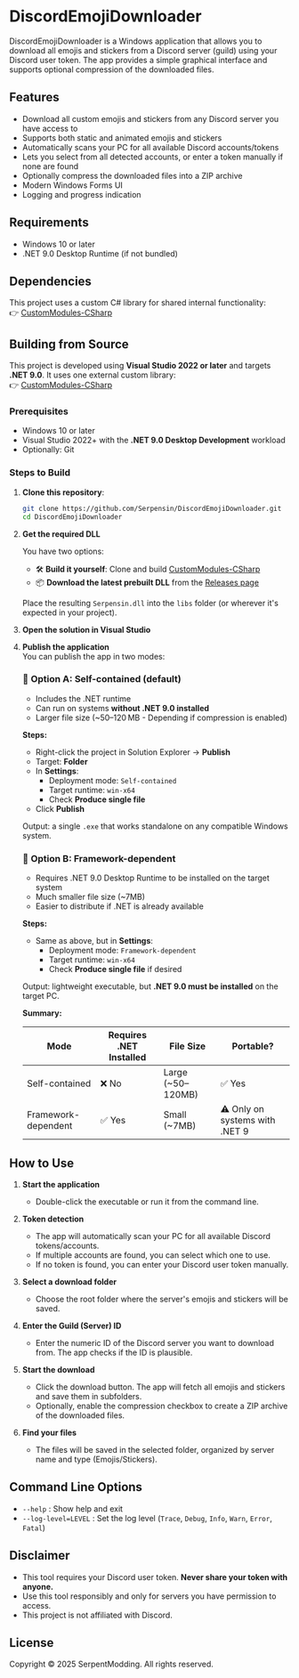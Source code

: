 ﻿# DiscordEmojiDownloader

DiscordEmojiDownloader is a Windows application that allows you to download all emojis and stickers from a Discord server (guild) using your Discord user token. The app provides a simple graphical interface and supports optional compression of the downloaded files.

## Features
- Download all custom emojis and stickers from any Discord server you have access to
- Supports both static and animated emojis and stickers
- Automatically scans your PC for all available Discord accounts/tokens
- Lets you select from all detected accounts, or enter a token manually if none are found
- Optionally compress the downloaded files into a ZIP archive
- Modern Windows Forms UI
- Logging and progress indication

## Requirements
- Windows 10 or later
- .NET 9.0 Desktop Runtime (if not bundled)

## Dependencies
This project uses a custom C# library for shared internal functionality:  
👉 [CustomModules-CSharp](https://github.com/Serpensin/CustomModules-CSharp)

## Building from Source

This project is developed using **Visual Studio 2022 or later** and targets **.NET 9.0**. It uses one external custom library:  
👉 [CustomModules-CSharp](https://github.com/Serpensin/CustomModules-CSharp)

### Prerequisites
- Windows 10 or later
- Visual Studio 2022+ with the **.NET 9.0 Desktop Development** workload
- Optionally: Git

### Steps to Build

1. **Clone this repository**:
   ```bash
   git clone https://github.com/Serpensin/DiscordEmojiDownloader.git
   cd DiscordEmojiDownloader
   ```

2. **Get the required DLL**

   You have two options:
   - 🛠 **Build it yourself**: Clone and build [CustomModules-CSharp](https://github.com/Serpensin/CustomModules-CSharp)
   - 📦 **Download the latest prebuilt DLL** from the [Releases page](https://github.com/Serpensin/CustomModules-CSharp/releases)

   Place the resulting `Serpensin.dll` into the `libs` folder (or wherever it's expected in your project).

3. **Open the solution in Visual Studio**

4. **Publish the application**  
   You can publish the app in two modes:

   ### 🔹 Option A: Self-contained (default)
   - Includes the .NET runtime
   - Can run on systems **without .NET 9.0 installed**
   - Larger file size (~50–120 MB - Depending if compression is enabled)

   **Steps:**
   - Right-click the project in Solution Explorer → **Publish**
   - Target: **Folder**
   - In **Settings**:
     - Deployment mode: `Self-contained`
     - Target runtime: `win-x64`
     - Check **Produce single file**
   - Click **Publish**

   Output: a single `.exe` that works standalone on any compatible Windows system.

   ### 🔹 Option B: Framework-dependent
   - Requires .NET 9.0 Desktop Runtime to be installed on the target system
   - Much smaller file size (~7MB)
   - Easier to distribute if .NET is already available

   **Steps:**
   - Same as above, but in **Settings**:
     - Deployment mode: `Framework-dependent`
     - Target runtime: `win-x64`
     - Check **Produce single file** if desired

   Output: lightweight executable, but **.NET 9.0 must be installed** on the target PC.

   **Summary:**

   | Mode                  | Requires .NET Installed | File Size     | Portable? |
   |-----------------------|--------------------------|----------------|-----------|
   | Self-contained        | ❌ No                    | Large (~50–120MB) | ✅ Yes    |
   | Framework-dependent   | ✅ Yes                   | Small (~7MB)  | ⚠️ Only on systems with .NET 9 |

## How to Use

1. **Start the application**
   - Double-click the executable or run it from the command line.

2. **Token detection**
   - The app will automatically scan your PC for all available Discord tokens/accounts.
   - If multiple accounts are found, you can select which one to use.
   - If no token is found, you can enter your Discord user token manually.

3. **Select a download folder**
   - Choose the root folder where the server's emojis and stickers will be saved.

4. **Enter the Guild (Server) ID**
   - Enter the numeric ID of the Discord server you want to download from. The app checks if the ID is plausible.

5. **Start the download**
   - Click the download button. The app will fetch all emojis and stickers and save them in subfolders.
   - Optionally, enable the compression checkbox to create a ZIP archive of the downloaded files.

6. **Find your files**
   - The files will be saved in the selected folder, organized by server name and type (Emojis/Stickers).

## Command Line Options

- `--help` : Show help and exit  
- `--log-level=LEVEL` : Set the log level (`Trace`, `Debug`, `Info`, `Warn`, `Error`, `Fatal`)

## Disclaimer

- This tool requires your Discord user token. **Never share your token with anyone.**
- Use this tool responsibly and only for servers you have permission to access.
- This project is not affiliated with Discord.

## License

Copyright © 2025 SerpentModding. All rights reserved.
